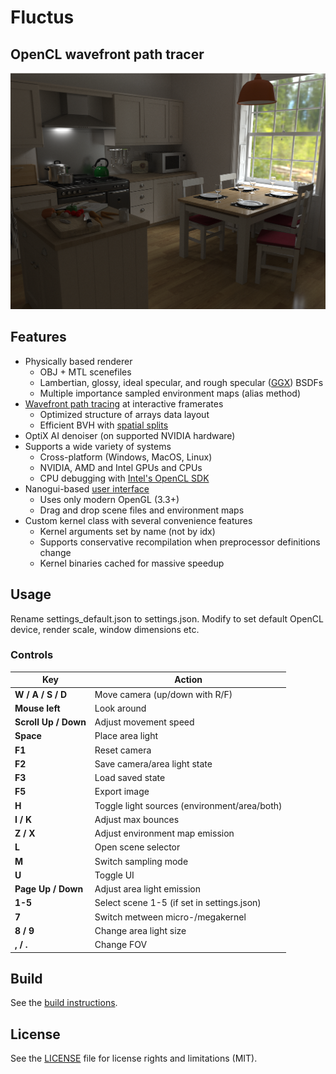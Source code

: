 ﻿Fluctus
====================

OpenCL wavefront path tracer
--------------

![Country Kitchen](gallery/kitchen2.png)

## Features
- Physically based renderer
    -  OBJ + MTL scenefiles
    -  Lambertian, glossy, ideal specular, and rough specular ([GGX][ggx]) BSDFs
    -  Multiple importance sampled environment maps (alias method)
- [Wavefront path tracing][wavefront] at interactive framerates
    - Optimized structure of arrays data layout
    - Efficient BVH with [spatial splits][sbvh]
- OptiX AI denoiser (on supported NVIDIA hardware)
- Supports a wide variety of systems
    - Cross-platform (Windows, MacOS, Linux)
    - NVIDIA, AMD and Intel GPUs and CPUs
    - CPU debugging with [Intel's OpenCL SDK][intel_ocl]
- Nanogui-based [user interface](gallery/user_interface.png)
    - Uses only modern OpenGL (3.3+)
    - Drag and drop scene files and environment maps
- Custom kernel class with several convenience features
    - Kernel arguments set by name (not by idx)
    - Supports conservative recompilation when preprocessor definitions change
    - Kernel binaries cached for massive speedup
	


## Usage

Rename settings_default.json to settings.json. Modify to set default OpenCL device, render scale, window dimensions etc.

### Controls

| Key                     | Action                                                                                |
|-------------------------|---------------------------------------------------------------------------------------|
| **W / A / S / D**       | Move camera (up/down with R/F)                                                        |
| **Mouse left**          | Look around                                                                           |
| **Scroll Up / Down**    | Adjust movement speed                                                                 |
| **Space**               | Place area light                                                                      |
| **F1**                  | Reset camera                                                                          |
| **F2**                  | Save camera/area light state                                                          |
| **F3**                  | Load saved state                                                                      |
| **F5**                  | Export image                                                                          |
| **H**                   | Toggle light sources (environment/area/both)                                          |
| **I / K**               | Adjust max bounces                                                                    |
| **Z / X**               | Adjust environment map emission                                                       |
| **L**                   | Open scene selector                                                                   |
| **M**                   | Switch sampling mode                                                                  |
| **U**                   | Toggle UI                                                                             |
| **Page Up / Down**      | Adjust area light emission                                                            |
| **1-5**                 | Select scene 1-5 (if set in settings.json)                                            |
| **7**                   | Switch metween micro-/megakernel                                                      |
| **8 / 9**               | Change area light size                                                                |
| **, / .**               | Change FOV                                                                            |

## Build

See the [build instructions](./BUILDING.md).

## License

See the [LICENSE](./LICENSE.md) file for license rights and limitations (MIT).


[intel_ocl]: https://software.intel.com/intel-opencl
[wavefront]: http://research.nvidia.com/publication/megakernels-considered-harmful-wavefront-path-tracing-gpus
[sbvh]: http://www.nvidia.com/object/nvidia_research_pub_012.html
[ggx]: https://doi.org/10.2312/EGWR/EGSR07/195-206
